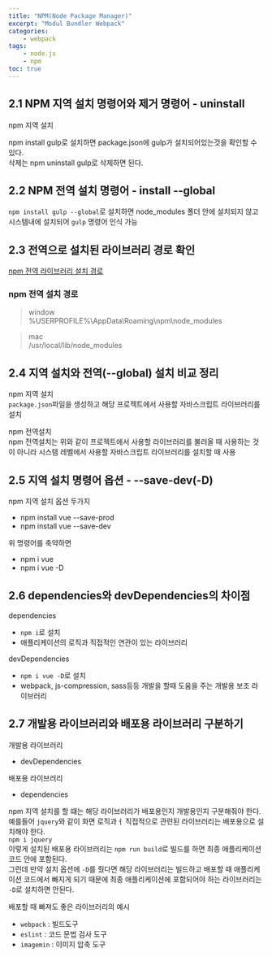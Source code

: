 ```yaml
--- 
title: "NPM(Node Package Manager)" 
excerpt: "Modul Bundler Webpack"
categories: 
    - webpack
tags: 
    - node.js
    - npm
toc: true
--- 
```

## 2.1 NPM 지역 설치 명령어와 제거 명령어 - uninstall

npm 지역 설치  

npm install gulp로 설치하면 package.json에 gulp가 설치되어있는것을 확인할 수 있다.  
삭제는 npm uninstall gulp로 삭제하면 된다.  

## 2.2 NPM 전역 설치 명령어 - install --global

`npm install gulp --global`로 설치하면 node_modules 폴더 안에 설치되지 않고 시스템내에 설치되어 `gulp` 명령어 인식 가능

## 2.3 전역으로 설치된 라이브러리 경로 확인

[npm 전역 라이브러리 설치 경로](https://joshua1988.github.io/webpack-guide/build/npm-module-install.html#npm-%EC%A0%84%EC%97%AD-%EC%84%A4%EC%B9%98-%EA%B2%BD%EB%A1%9C)

### npm 전역 설치 경로
> window  
> %USERPROFILE%\AppData\Roaming\npm\node_modules

> mac  
> /usr/local/lib/node_modules


## 2.4 지역 설치와 전역(--global) 설치 비교 정리

npm 지역 설치  
`package.json`파일을 생성하고 해당 프로젝트에서 사용할 자바스크립트 라이브러리를 설치  

npm 전역설치  
npm 전역설치는 위와 같이 프로젝트에서 사용할 라이브러리를 불러올 때 사용하는 것이 아니라 시스템 레벨에서 사용할 자바스크립트 라이브러리를 설치할 때 사용  

## 2.5 지역 설치 명령어 옵션 - --save-dev(-D)

npm 지역 설치 옵션 두가지  
- npm install vue --save-prod
- npm install vue --save-dev

위 명령어를 축약하면  
- npm i vue
- npm i vue -D

## 2.6 dependencies와 devDependencies의 차이점

dependencies 
- `npm i`로 설치
- 애플리케이션의 로직과 직접적인 연관이 있는 라이브러리

devDependencies
- `npm i vue -D`로 설치
- webpack, js-compression, sass등등 개발을 할때 도움을 주는 개발용 보조 라이브러리

## 2.7 개발용 라이브러리와 배포용 라이브러리 구분하기

개발용 라이브러리  
- devDependencies

배포용 라이브러리
- dependencies

npm 지역 설치를 할 떄는 해당 라이브러리가 배포용인지 개발용인지 구분해줘야 한다. 예를들어 `jquery`와 같이 화면 로직과ㅓ 직접적으로 관련된 라이브러리는 배포용으로 설치해야 한다.  
`npm i jquery`  
이렇게 설치된 배포용 라이브러리는 `npm run build`로 빌드를 하면 최종 애플리케이션 코드 안에 포함된다.  
그런데 만약 설치 옵션에 `-D`를 줬다면 해당 라이브러리는 빌드하고 배포할 때 애플리케이션 코드에서 빠지게 되기 때문에 최종 애플리케이션에 포함되어야 하는 라이브러리는 `-D`로 설치하면 안된다.  

배포할 때 빠져도 좋은 라이브러리의 예시  
- `webpack` : 빌드도구
- `eslint` : 코드 문법 검사 도구
- `imagemin` : 이미지 압축 도구
